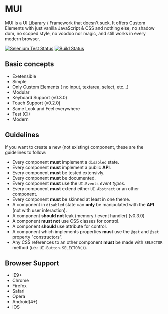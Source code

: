 # MUI
MUI is a UI Libarary / Framework that doesn't suck. It offers Custom Elements with just vanilla JavaScript & CSS and nothing else,
no shadow dom, no scoped style, no voodoo nor magic, and still works in every modern browser.


[![Selenium Test Status](https://saucelabs.com/buildstatus/gdotdesign)](https://saucelabs.com/u/gdotdesign)
[![Build Status](https://travis-ci.org/gdotdesign/mui.png?branch=master)](https://travis-ci.org/gdotdesign/mui)

## Basic concepts
* Exetensible
* Simple
* Only Custom Elements ( no input, textarea, select, etc...)
* Modular
* Keyboard Support (v0.3.0)
* Touch Support (v0.2.0)
* Same Look and Feel everywhere
* Test (CI)
* Modern

## Guidelines
If you want to create a new (not existing) component, these are the guidelines to follow:
* Every component **must** implement a `disabled` state.
* Every component **must** implement a public **API**.
* Every component **must** be tested extensivly.
* Every component **must** be documented.
* Every component **must** use the `UI.Events` *event types*.
* Every component **must** extend either `UI.Abstract` or an other component.
* Every component **must** be skinned at least in one theme.
* A component in `disabled` state can **only** be manipulated with the **API** (not with user interaction).
* A component **should not** leak (memory / event handler) (v0.3.0)
* A component **must not** use CSS classes for control.
* A component **should** use attribute for control.
* A component which implements properties **must** use the `@get` and `@set` property "constructors".
* Any CSS references to an other component **must** be made with `SELECTOR` method (i.e.: `UI.Button.SELECTOR()`).

## Browser Support
* IE9+
* Chrome
* Firefox
* Safari
* Opera
* Android(4+)
* iOS
